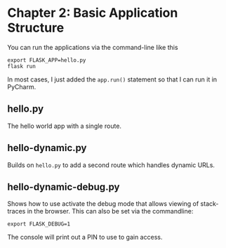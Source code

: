 # Chapter 2: Basic Application Structure

You can run the applications via the command-line like this
````shell
export FLASK_APP=hello.py
flask run
````
In most cases, I just added the `app.run()` statement so that I can run it in PyCharm.

## hello.py
The hello world app with a single route.

## hello-dynamic.py
Builds on `hello.py` to add a second route which handles dynamic URLs.

## hello-dynamic-debug.py
Shows how to use activate the debug mode that allows viewing of stack-traces in the browser.
This can also be set via the commandline:
```shell
export FLASK_DEBUG=1
```
The console will print out a PIN to use to gain access.